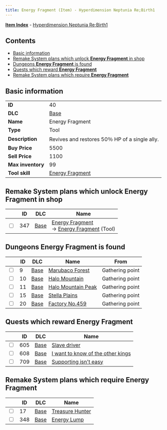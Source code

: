 ```yaml
---
title: Energy Fragment (Item) - Hyperdimension Neptunia Re;Birth1
---
```


[**Item Index**](/neptunia/rb1/item/index.html) - [Hyperdimension Neptunia Re;Birth1](/neptunia/rb1)

## Contents

- [Basic information](#basic-information)
- [Remake System plans which unlock **Energy Fragment** in shop](#remake-system-plans-which-unlock-energy-fragment-in-shop)
- [Dungeons **Energy Fragment** is found](#dungeons-energy-fragment-is-found)
- [Quests which reward **Energy Fragment**](#quests-which-reward-energy-fragment)
- [Remake System plans which require **Energy Fragment**](#remake-system-plans-which-require-energy-fragment)
## Basic information

|   |   |
| -- | -- |
| **ID** | 40 |
| **DLC** | [Base](/neptunia/rb1/dlc/1-base.html) |
| **Name** | Energy Fragment |
| **Type** | Tool |
| **Description** | Revives and restores 50％ HP of a single ally. |
| **Buy Price** | 5500 |
| **Sell Price** | 1100 |
| **Max inventory** | 99 |
| **Tool skill** | [Energy Fragment](/neptunia/rb1/skill/1-10040-energy-fragment.html) |


## Remake System plans which unlock **Energy Fragment** in shop

|    | ID | DLC | Name |
| -- | -- | --- | ---- |
| <input type="checkbox" id="rb1-remake-1-347" class="trackbox" /> | 347 | [Base](/neptunia/rb1/dlc/1-base.html) | [Energy Fragment](/neptunia/rb1/remake/1-347-energy-fragment.html)<br /> → [Energy Fragment](/neptunia/rb1/item/1-40-energy-fragment.html) (Tool) |


## Dungeons **Energy Fragment** is found

|    | ID | DLC | Name | From |
| -- | -- | --- | ---- | ---- |
| <input type="checkbox" id="rb1-dungeon-1-9" class="trackbox" /> | 9 | [Base](/neptunia/rb1/dlc/1-base.html) | [Marubaco Forest](/neptunia/rb1/dungeon/1-9-marubaco-forest.html) | Gathering point |
| <input type="checkbox" id="rb1-dungeon-1-10" class="trackbox" /> | 10 | [Base](/neptunia/rb1/dlc/1-base.html) | [Halo Mountain](/neptunia/rb1/dungeon/1-10-halo-mountain.html) | Gathering point |
| <input type="checkbox" id="rb1-dungeon-1-11" class="trackbox" /> | 11 | [Base](/neptunia/rb1/dlc/1-base.html) | [Halo Mountain Peak](/neptunia/rb1/dungeon/1-11-halo-mountain-peak.html) | Gathering point |
| <input type="checkbox" id="rb1-dungeon-1-15" class="trackbox" /> | 15 | [Base](/neptunia/rb1/dlc/1-base.html) | [Stella Plains](/neptunia/rb1/dungeon/1-15-stella-plains.html) | Gathering point |
| <input type="checkbox" id="rb1-dungeon-1-20" class="trackbox" /> | 20 | [Base](/neptunia/rb1/dlc/1-base.html) | [Factory No.459](/neptunia/rb1/dungeon/1-20-factory-no-459.html) | Gathering point |


## Quests which reward **Energy Fragment**

|    | ID | DLC | Name |
| -- | -- | --- | ---- |
| <input type="checkbox" id="rb1-quest-1-605" class="trackbox" /> | 605 | [Base](/neptunia/rb1/dlc/1-base.html) | [Slave driver](/neptunia/rb1/quest/1-605-slave-driver.html) |
| <input type="checkbox" id="rb1-quest-1-608" class="trackbox" /> | 608 | [Base](/neptunia/rb1/dlc/1-base.html) | [I want to know of the other kings](/neptunia/rb1/quest/1-608-i-want-to-know-of-the-other-kings.html) |
| <input type="checkbox" id="rb1-quest-1-709" class="trackbox" /> | 709 | [Base](/neptunia/rb1/dlc/1-base.html) | [Supporting isn't easy](/neptunia/rb1/quest/1-709-supporting-isnt-easy.html) |


## Remake System plans which require **Energy Fragment**

|    | ID | DLC | Name |
| -- | -- | --- | ---- |
| <input type="checkbox" id="rb1-quest-1-17" class="trackbox" /> | 17 | [Base](/neptunia/rb1/dlc/1-base.html) | [Treasure Hunter](/neptunia/rb1/quest/1-17-treasure-hunter.html) |
| <input type="checkbox" id="rb1-quest-1-348" class="trackbox" /> | 348 | [Base](/neptunia/rb1/dlc/1-base.html) | [Energy Lump](/neptunia/rb1/quest/1-348-energy-lump.html) |
